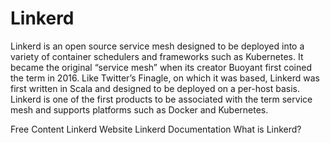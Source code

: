 # Linkerd

Linkerd is an open source service mesh designed to be deployed into a variety of container schedulers and frameworks such as Kubernetes. It became the original “service mesh” when its creator Buoyant first coined the term in 2016. Like Twitter’s Finagle, on which it was based, Linkerd was first written in Scala and designed to be deployed on a per-host basis. Linkerd is one of the first products to be associated with the term service mesh and supports platforms such as Docker and Kubernetes.

<ResourceGroupTitle>Free Content</ResourceGroupTitle>
<BadgeLink colorScheme='blue' badgeText='Official Website' href='https://linkerd.io/'>Linkerd Website</BadgeLink>
<BadgeLink colorScheme='blue' badgeText='Documentation' href='https://linkerd.io/2.11/overview/'>Linkerd Documentation</BadgeLink>
<BadgeLink colorScheme='blue' badgeText='Read' href='https://www.techtarget.com/searchitoperations/definition/Linkerd'>What is Linkerd?</BadgeLink>
